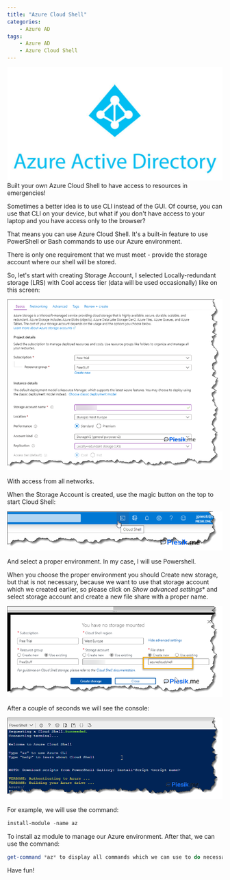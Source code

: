 ```yaml
---
title: "Azure Cloud Shell"
categories:
    - Azure AD
tags:
    - Azure AD
    - Azure Cloud Shell
---
```

!["Azure Cloud Shell"](/assets/images/top_images/AzureADTOP.jpg)Built your own Azure Cloud Shell to have access to resources in emergencies!

Sometimes a better idea is to use CLI instead of the GUI. Of course, you can use that CLI on your device, but what if you don't have access to your laptop and you have access only to the browser? 

That means you can use Azure Cloud Shell. It's a built-in feature to use PowerShell or Bash commands to use our Azure environment.

There is only one requirement that we must meet - provide the storage account where our shell will be stored.

So, let's start with creating Storage Account, I selected Locally-redundant storage (LRS) with Cool access tier (data will be used occasionally) like on this screen:

!["Azure Cloud Shell"](/assets/images/posts/AzureCloudShell/01.png)

With access from all networks.

When the Storage Account is created, use the magic button on the top to start Cloud Shell:

!["Azure Cloud Shell"](/assets/images/posts/AzureCloudShell/02.png)

And select a proper environment. In my case, I will use Powershell.

When you choose the proper environment you should Create new storage, but that is not necessary, because we want to use that storage account which we created earlier, so please click on *Show advanced settings** and select storage account and create a new file share with a proper name.

!["Azure Cloud Shell"](/assets/images/posts/AzureCloudShell/03.png)

After a couple of seconds we will see the console:

!["Azure Cloud Shell"](/assets/images/posts/AzureCloudShell/04.png)

For example, we will use the command:

```powershell
install-module -name az
```

To install az module to manage our Azure environment.  After that, we can use the command: 

```powershell
get-command *az* to display all commands which we can use to do necessary work. 
```

Have fun!
